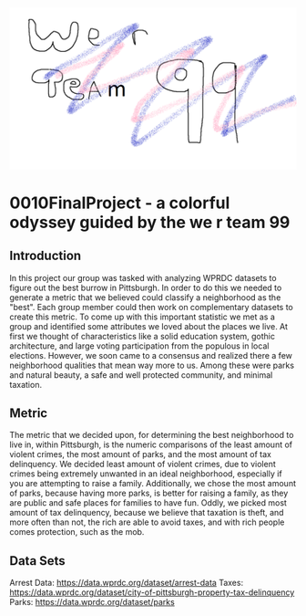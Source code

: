 ![call me mf pauli picassoooo!](img/teamBanner.png "TEAM BANNER BABY")

# 0010FinalProject - a colorful odyssey guided by the we r team 99


## Introduction 
In this project our group was tasked with analyzing WPRDC datasets to figure out the best burrow in Pittsburgh. In order to do this we needed to generate a metric that we believed could classify a neighborhood as the "best". Each group member could then work on complementary datasets to create this metric. To come up with this important statistic we met as a group and identified some attributes we loved about the places we live. At first we thought of characteristics like a solid education system, gothic architecture, and large voting participation from the populous in local elections. However, we soon came to a consensus and realized there a few neighborhood qualities that mean way more to us. Among these were parks and natural beauty, a safe and well protected community, and minimal taxation. 


## Metric
The metric that we decided upon, for determining the best neighborhood to live in, within Pittsburgh, is the numeric comparisons of the least amount of violent crimes, the most amount of parks, and the most amount of tax delinquency. We decided least amount of violent crimes, due to violent crimes being extremely unwanted in an ideal neighborhood, especially if you are attempting to raise a family. Additionally, we chose the most amount of parks, because having more parks, is better for raising a family, as they are public and safe places for families to have fun. Oddly, we picked most amount of tax delinquency, because we believe that taxation is theft, and more often than not, the rich are able to avoid taxes, and with rich people comes protection, such as the mob.

## Data Sets
Arrest Data: https://data.wprdc.org/dataset/arrest-data
Taxes: https://data.wprdc.org/dataset/city-of-pittsburgh-property-tax-delinquency
Parks: https://data.wprdc.org/dataset/parks
